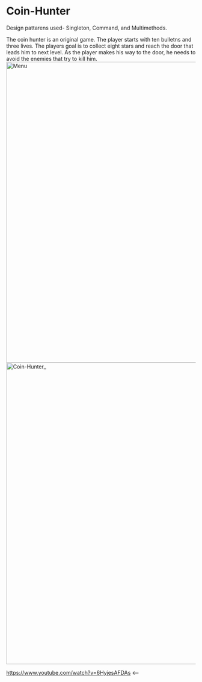 # Coin-Hunter

Design pattarens used- 
Singleton,
Command,
and Multimethods.

The coin hunter is an original game.
The player starts with ten bulletns and three lives.
The players goal is to collect eight stars and reach the door that leads 
him to next level. As the player makes his way to the door, he needs to avoid the enemies that try to kill him.
<img width="798" alt="Menu" src="https://user-images.githubusercontent.com/100926289/190889592-57123d63-4752-43ae-ad24-d2d23fe89c0a.png">
<img width="800" alt="Coin-Hunter_" src="https://user-images.githubusercontent.com/100926289/190890061-94cdf7f6-15c9-4f44-bc25-5017f76c7cd3.png">

https://www.youtube.com/watch?v=6HyjesAFDAs <--
